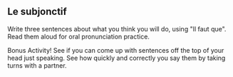 ## **Le subjonctif**

Write three sentences about what you think you will do, using "Il faut
que". Read them aloud for oral pronunciation practice.

Bonus Activity! See if you can come up with sentences off the top of
your head just speaking. See how quickly and correctly you say them by
taking turns with a partner.
